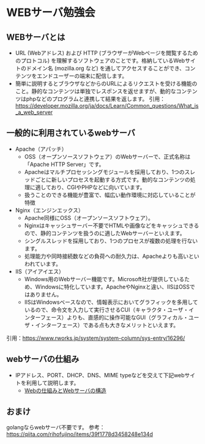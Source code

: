 # WEBサーバ勉強会
## WEBサーバとは
- URL (Webアドレス) および HTTP (ブラウザーがWebページを閲覧するためのプロトコル) を理解するソフトウェアのことです。格納しているWebサイトのドメイン名 (mozilla.org など) を通してアクセスすることができ、コンテンツをエンドユーザーの端末に配信します。
- 簡単に説明するとブラウザなどからのURLによるリクエストを受ける機能のこと。静的なコンテンツは単独でレスポンスを返せますが、動的なコンテンツはphpなどのプログラムと連携して結果を返します。
引用：https://developer.mozilla.org/ja/docs/Learn/Common_questions/What_is_a_web_server
## 一般的に利用されているwebサーバ
- Apache（アパッチ）
  - OSS（オープンソースソフトウェア）のWebサーバーで、正式名称は「Apache HTTP Server」です。
  - Apacheはマルチプロセッシングモジュールを採用しており、1つのスレッドごとに新しいプロセスを起動する方式です。動的なコンテンツの処理に適しており、CGIやPHPなどに向いています。
  - 扱うことのできる機能が豊富で、幅広い動作環境に対応していることが特徴
- Nginx（エンジンエックス）
  - Apache同様にOSS（オープンソースソフトウェア）。
  - Nginxはキャッシュサーバー不要でHTMLや画像などをキャッシュできるので、静的コンテンツを扱うのに適したWebサーバーといえます。
  - シングルスレッドを採用しており、1つのプロセスが複数の処理を行ないます。
  - 処理能力や同時接続数などの負荷への耐久力は、Apacheよりも高いといわれています。
- IIS（アイアイエス）
  - Windows用のWebサーバー機能です。Microsoft社が提供しているため、Windowsに特化しています。ApacheやNginxと違い、IISはOSSではありません。
  - IISはWindowsベースなので、情報表示においてグラフィックを多用しているので、命令文を入力して実行させるCUI（キャラクタ・ユーザ・インターフェース）よりも、直感的に操作可能なGUI（グラフィカル・ユーザ・インターフェース）である点も大きなメリットといえます。

引用：https://www.rworks.jp/system/system-column/sys-entry/16296/

## webサーバの仕組み
- IPアドレス、PORT、DHCP、DNS、MIME typeなどを交えて下記webサイトを利用して説明します。
  - [Webの仕組みとWebサーバの構造](https://atmarkit.itmedia.co.jp/ait/articles/0101/16/news003.html)

## おまけ
golangならwebサーバ不要です。
参考：https://qiita.com/rihofujino/items/39f1778d3458248e134d
